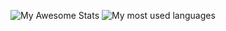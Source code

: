 ![My Awesome Stats](https://awesome-github-stats.azurewebsites.net/user-stats/Kartoffelchipss?cardType=level&theme=github-dark&preferLogin=false)
![My most used languages](https://github-readme-stats.vercel.app/api/top-langs/?username=kartoffelchipss&theme=dark)
